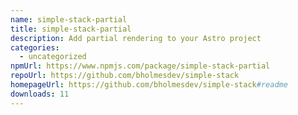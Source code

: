 ```yaml
---
name: simple-stack-partial
title: simple-stack-partial
description: Add partial rendering to your Astro project
categories:
  - uncategorized
npmUrl: https://www.npmjs.com/package/simple-stack-partial
repoUrl: https://github.com/bholmesdev/simple-stack
homepageUrl: https://github.com/bholmesdev/simple-stack#readme
downloads: 11
---
```

